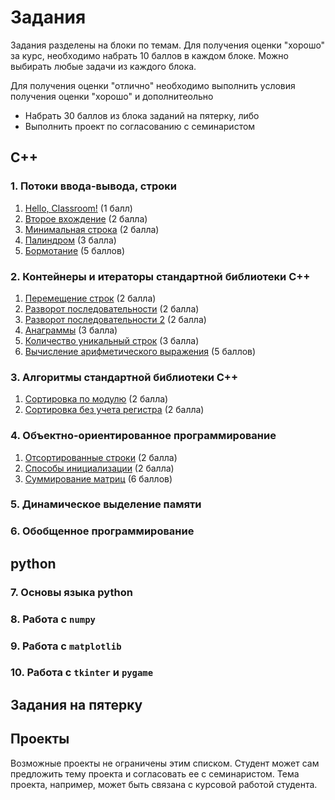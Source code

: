 # Задания
Задания разделены на блоки по темам. Для получения оценки "хорошо" за курс, необходимо набрать 10 баллов в каждом блоке. Можно выбирать любые задачи из каждого блока.

Для получения оценки "отлично" необходимо выполнить условия получения оценки "хорошо" и дополнитеольно
* Набрать 30 баллов из блока заданий на пятерку, либо
* Выполнить проект по согласованию с семинаристом

## C++
### 1. Потоки ввода-вывода, строки
1. [Hello, Classroom!](https://classroom.github.com/classrooms/66505170-nsu-programming-2020/assignments/hello-classroom) (1 балл)
2. [Второе вхождение](https://classroom.github.com/classrooms/66505170-nsu-programming-2020/assignments/vtoroe-vhozhdenie) (2 балла)
3. [Минимальная строка](https://classroom.github.com/classrooms/66505170-nsu-programming-2020/assignments/minimalnaya-stroka) (2 балла)
4. [Палиндром](https://classroom.github.com/classrooms/66505170-nsu-programming-2020/assignments/palindrom) (3 балла)
5. [Бормотание](https://classroom.github.com/classrooms/66505170-nsu-programming-2020/assignments/bormotanie) (5 баллов)

### 2. Контейнеры и итераторы стандартной библиотеки C++
1. [Перемещение строк](https://classroom.github.com/classrooms/66505170-nsu-programming-2020/assignments/peremeshchenie-strok) (2 балла)
2. [Разворот последовательности](https://classroom.github.com/classrooms/66505170-nsu-programming-2020/assignments/razvorot-posledovatelnosti) (2 балла)
3. [Разворот последовательности 2](https://classroom.github.com/classrooms/66505170-nsu-programming-2020/assignments/razvorot-posledovatelnosti-2) (2 балла)
4. [Анаграммы](https://classroom.github.com/classrooms/66505170-nsu-programming-2020/assignments/anagrammy) (3 балла)
5. [Количество уникальный строк](https://classroom.github.com/classrooms/66505170-nsu-programming-2020/assignments/kolichestvo-unikalnyy-strok) (3 балла)
6. [Вычисление арифметического выражения](https://classroom.github.com/classrooms/66505170-nsu-programming-2020/assignments/vychislenie-arifmeticheskogo-vyrazhenie) (5 баллов)

### 3. Алгоритмы стандартной библиотеки C++
1. [Сортировка по модулю](https://classroom.github.com/classrooms/66505170-nsu-programming-2020/assignments/sortirovka-po-modulyu) (2 балла)
2. [Сортировка без учета регистра](https://classroom.github.com/classrooms/66505170-nsu-programming-2020/assignments/sortirovka-bez-ucheta-registra) (2 балла)

### 4. Объектно-ориентированное программирование
1. [Отсортированные строки](https://classroom.github.com/classrooms/66505170-nsu-programming-2020/assignments/otsortirovannye-stroki) (2 балла)
2. [Способы инициализации](https://classroom.github.com/classrooms/66505170-nsu-programming-2020/assignments/sposoby-inicializacii) (2 балла)
3. [Суммирование матриц](https://classroom.github.com/classrooms/66505170-nsu-programming-2020/assignments/summirovanie-matric) (6 баллов)

### 5. Динамическое выделение памяти

### 6. Обобщенное программирование

## python
### 7. Основы языка python

### 8. Работа с `numpy`

### 9. Работа с `matplotlib`

### 10. Работа с `tkinter` и `pygame`

## Задания на пятерку

## Проекты
Возможные проекты не ограничены этим списком. Студент может сам предложить тему проекта и согласовать ее с семинаристом. Тема проекта, например, может быть связана с курсовой работой студента.